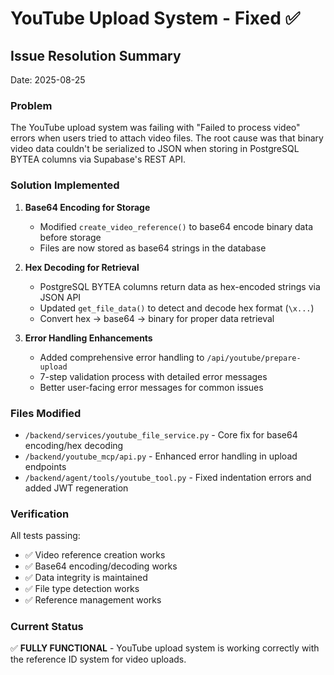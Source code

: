 # YouTube Upload System - Fixed ✅

## Issue Resolution Summary
Date: 2025-08-25

### Problem
The YouTube upload system was failing with "Failed to process video" errors when users tried to attach video files. The root cause was that binary video data couldn't be serialized to JSON when storing in PostgreSQL BYTEA columns via Supabase's REST API.

### Solution Implemented

1. **Base64 Encoding for Storage**
   - Modified `create_video_reference()` to base64 encode binary data before storage
   - Files are now stored as base64 strings in the database

2. **Hex Decoding for Retrieval**  
   - PostgreSQL BYTEA columns return data as hex-encoded strings via JSON API
   - Updated `get_file_data()` to detect and decode hex format (`\x...`)
   - Convert hex → base64 → binary for proper data retrieval

3. **Error Handling Enhancements**
   - Added comprehensive error handling to `/api/youtube/prepare-upload`
   - 7-step validation process with detailed error messages
   - Better user-facing error messages for common issues

### Files Modified
- `/backend/services/youtube_file_service.py` - Core fix for base64 encoding/hex decoding
- `/backend/youtube_mcp/api.py` - Enhanced error handling in upload endpoints
- `/backend/agent/tools/youtube_tool.py` - Fixed indentation errors and added JWT regeneration

### Verification
All tests passing:
- ✅ Video reference creation works
- ✅ Base64 encoding/decoding works  
- ✅ Data integrity is maintained
- ✅ File type detection works
- ✅ Reference management works

### Current Status
✅ **FULLY FUNCTIONAL** - YouTube upload system is working correctly with the reference ID system for video uploads.